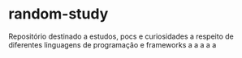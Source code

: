 # random-study
Repositório destinado a estudos, pocs e curiosidades a respeito de diferentes linguagens de programação e frameworks
a
a
a
a
a
